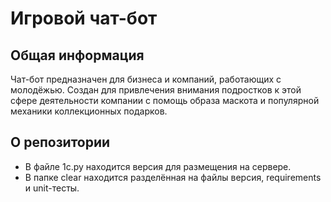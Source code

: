 # Игровой чат-бот
## Общая информация
Чат-бот предназначен для бизнеса и компаний, работающих с молодёжью. 
Создан для привлечения внимания подростков к этой сфере деятельности компании с помощь образа маскота и популярной механики коллекционных подарков.
## О репозитории
- В файле 1c.py находится версия для размещения на сервере.
- В папке clear находится разделённая на файлы версия, requirements и unit-тесты.
